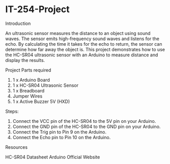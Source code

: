 # IT-254-Project

Introduction

An ultrasonic sensor measures the distance to an object using sound waves. The sensor emits high-frequency sound waves and listens for the
echo. By calculating the time it takes for the echo to return, the sensor can determine how far away the object is. This project
demonstrates how to use the HC-SR04 ultrasonic sensor with an Arduino to measure distance and display the results.


Project Parts required
1. 1 x Arduino Board
2. 1 x HC-SR04 Ultrasonic Sensor
3. 1 x Breadboard
4. Jumper Wires
5. 1 x Active Buzzer 5V (HXD)


Steps:
1. Connect the VCC pin of the HC-SR04 to the 5V pin on your Arduino.
2. Connect the GND pin of the HC-SR04 to the GND pin on your Arduino.
3. Connect the Trig pin to Pin 9 on the Arduino.
4. Connect the Echo pin to Pin 10 on the Arduino.



Resources

HC-SR04 Datasheet
Arduino Official Website
